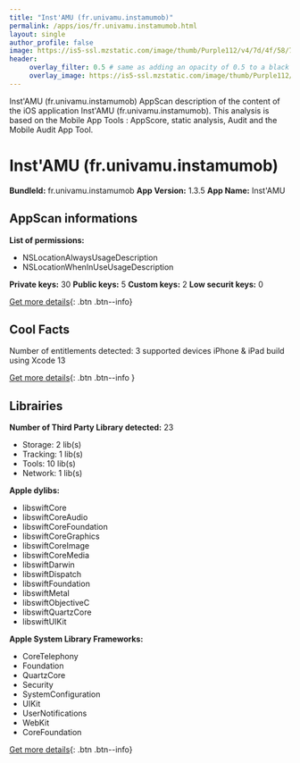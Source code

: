 ```yaml
---
title: "Inst'AMU (fr.univamu.instamumob)"
permalink: /apps/ios/fr.univamu.instamumob.html
layout: single
author_profile: false
image: https://is5-ssl.mzstatic.com/image/thumb/Purple112/v4/7d/4f/58/7d4f5883-9306-73cf-0c67-fcce409f0a4a/AppIcon-0-0-1x_U007emarketing-0-0-0-7-0-0-sRGB-0-0-0-GLES2_U002c0-512MB-85-220-0-0.png/512x512bb.jpg
header: 
     overlay_filter: 0.5 # same as adding an opacity of 0.5 to a black background
     overlay_image: https://is5-ssl.mzstatic.com/image/thumb/Purple112/v4/7d/4f/58/7d4f5883-9306-73cf-0c67-fcce409f0a4a/AppIcon-0-0-1x_U007emarketing-0-0-0-7-0-0-sRGB-0-0-0-GLES2_U002c0-512MB-85-220-0-0.png/512x512bb.jpg
---
```

Inst'AMU (fr.univamu.instamumob) AppScan description of the content of the iOS application Inst'AMU (fr.univamu.instamumob). This analysis is based on the Mobile App Tools : AppScore, static analysis, Audit and the Mobile Audit App Tool.

# Inst'AMU (fr.univamu.instamumob)

**BundleId:** fr.univamu.instamumob
**App Version:** 1.3.5
**App Name:** Inst'AMU


## AppScan informations 

**List of permissions:** 
- NSLocationAlwaysUsageDescription
- NSLocationWhenInUseUsageDescription
  
  
**Private keys:** 30
**Public keys:** 5
**Custom keys:** 2
**Low securit keys:** 0
  
[Get more details](/pricing.html){: .btn .btn--info}

## Cool Facts

Number of entitlements detected: 3
supported devices iPhone & iPad
build using Xcode 13
  
[Get more details](/pricing.html){: .btn .btn--info }

## Librairies 
**Number of Third Party Library detected:** 23
- Storage: 2 lib(s)
- Tracking: 1 lib(s)
- Tools: 10 lib(s)
- Network: 1 lib(s)


**Apple dylibs:**
- libswiftCore
- libswiftCoreAudio
- libswiftCoreFoundation
- libswiftCoreGraphics
- libswiftCoreImage
- libswiftCoreMedia
- libswiftDarwin
- libswiftDispatch
- libswiftFoundation
- libswiftMetal
- libswiftObjectiveC
- libswiftQuartzCore
- libswiftUIKit


**Apple System Library Frameworks:**
- CoreTelephony
- Foundation
- QuartzCore
- Security
- SystemConfiguration
- UIKit
- UserNotifications
- WebKit
- CoreFoundation


  
[Get more details](/pricing.html){: .btn .btn--info}

